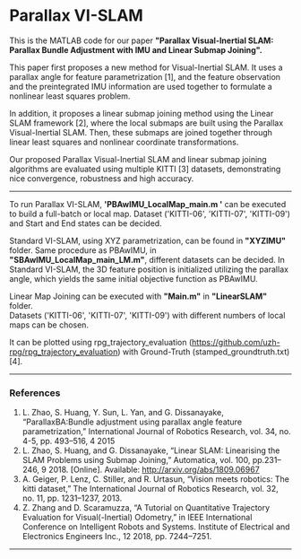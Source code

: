# Parallax VI-SLAM

This is the MATLAB code for our paper **"Parallax Visual-Inertial SLAM: Parallax Bundle Adjustment with IMU and Linear Submap Joining".**

This paper first proposes a new method for Visual-Inertial SLAM. It uses a parallax angle for feature parametrization [1], and the feature observation and the preintegrated IMU information are used together to formulate a nonlinear least squares problem.

In addition, it proposes a linear submap joining method using the Linear SLAM framework [2], where the local submaps are built using the Parallax Visual-Inertial SLAM. Then, these submaps are joined together through linear least squares and nonlinear coordinate transformations.

Our proposed Parallax Visual-Inertial SLAM and linear submap joining algorithms are evaluated using multiple KITTI [3] datasets, demonstrating nice convergence, robustness and high accuracy.

----

To run Parallax VI-SLAM, **'PBAwIMU_LocalMap_main.m '** can be executed to build a full-batch or local map. 
Dataset ('KITTI-06', 'KITTI-07', 'KITTI-09') and Start and End states can be decided.  

Standard VI-SLAM, using XYZ parametrization, can be found in **"XYZIMU"** folder. Same procedure as PBAwIMU, in **"SBAwIMU_LocalMap_main_LM.m"**, different datasets can be decided.
In Standard VI-SLAM, the 3D feature position is initialized utilizing the parallax angle, which yields the same initial objective function as PBAwIMU.  

Linear Map Joining can be executed with **"Main.m"** in **"LinearSLAM"** folder.      
Datasets ('KITTI-06', 'KITTI-07', 'KITTI-09') with different numbers of local maps can be chosen. 

It can be plotted using rpg_trajectory_evaluation (https://github.com/uzh-rpg/rpg_trajectory_evaluation) with Ground-Truth (stamped_groundtruth.txt) [4].
                                
----         
### References
1. L. Zhao, S. Huang, Y. Sun, L. Yan, and G. Dissanayake, “ParallaxBA:Bundle adjustment using parallax angle feature parametrization,” International Journal of Robotics Research, vol. 34, no. 4-5, pp. 493–516, 4 2015
2. L. Zhao, S. Huang, and G. Dissanayake, “Linear SLAM: Linearising the SLAM Problems using Submap Joining,” Automatica, vol. 100, pp.231–246, 9 2018. [Online]. Available: http://arxiv.org/abs/1809.06967
3.  A. Geiger, P. Lenz, C. Stiller, and R. Urtasun, “Vision meets robotics: The kitti dataset,” The International Journal of Robotics Research, vol. 32, no. 11, pp. 1231–1237, 2013.
4.  Z. Zhang and D. Scaramuzza, “A Tutorial on Quantitative Trajectory Evaluation for Visual(-Inertial) Odometry,” in IEEE International Conference on Intelligent Robots and Systems. Institute of Electrical and Electronics Engineers Inc., 12 2018, pp. 7244–7251.
----
